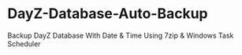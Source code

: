 # DayZ-Database-Auto-Backup
Backup DayZ Database With Date & Time Using 7zip & Windows Task Scheduler
